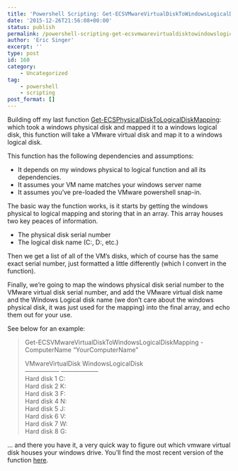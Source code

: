 ```yaml
---
title: 'Powershell Scripting: Get-ECSVMwareVirtualDiskToWindowsLogicalDiskMapping'
date: '2015-12-26T21:56:08+00:00'
status: publish
permalink: /powershell-scripting-get-ecsvmwarevirtualdisktowindowslogicaldiskmapping
author: 'Eric Singer'
excerpt: ''
type: post
id: 160
category:
    - Uncategorized
tag:
    - powershell
    - scripting
post_format: []
---
```

Building off my last function [Get-ECSPhysicalDiskToLogicalDiskMapping](https://github.com/ericcsinger/powershell_microsoft_windows_get-ecsphysicaldisktologicaldiskmapping): which took a windows physical disk and mapped it to a windows logical disk, this function will take a VMware virtual disk and map it to a windows logical disk.

This function has the following dependencies and assumptions:

- It depends on my windows physical to logical function and all its dependencies.
- It assumes your VM name matches your windows server name
- It assumes you’ve pre-loaded the VMware powershell snap-in.

The basic way the function works, is it starts by getting the windows physical to logical mapping and storing that in an array. This array houses two key peaces of information.

- The physical disk serial number
- The logical disk name (C:, D:, etc.)

Then we get a list of all of the VM’s disks, which of course has the same exact serial number, just formatted a little differently (which I convert in the function).

Finally, we’re going to map the windows physical disk serial number to the VMware virtual disk serial number, and add the VMware virtual disk name and the Windows Logical disk name (we don’t care about the windows physical disk, it was just used for the mapping) into the final array, and echo them out for your use.

See below for an example:

> Get-ECSVMwareVirtualDiskToWindowsLogicalDiskMapping -ComputerName “YourComputerName”
> 
> VMwareVirtualDisk WindowsLogicalDisk  
> —————– ——————  
> Hard disk 1 C:  
> Hard disk 2 K:  
> Hard disk 3 F:  
> Hard disk 4 N:  
> Hard disk 5 J:  
> Hard disk 6 V:  
> Hard disk 7 W:  
> Hard disk 8 G:

… and there you have it, a very quick way to figure out which vmware virtual disk houses your windows drive. You’ll find the most recent version of the function [here](https://github.com/ericcsinger/powershell_microsoft_windows_get-ecsvmwarevirtualdisktowindowslogicaldiskmapping).